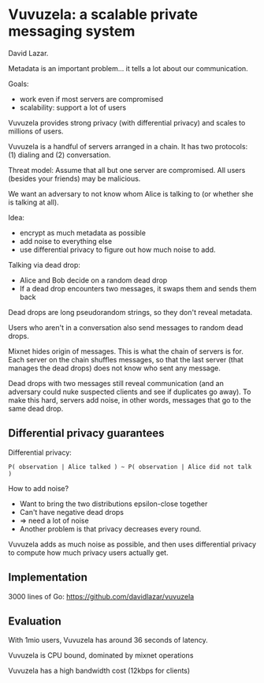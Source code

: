 Vuvuzela: a scalable private messaging system
=============================================

David Lazar.

Metadata is an important problem... it tells a lot about our communication.

Goals:

- work even if most servers are compromised
- scalability: support a lot of users

Vuvuzela provides strong privacy (with differential privacy) and scales to
millions of users.

Vuvuzela is a handful of servers arranged in a chain. It has two protocols: (1)
dialing and (2) conversation.

Threat model: Assume that all but one server are compromised. All users (besides
your friends) may be malicious.

We want an adversary to not know whom Alice is talking to (or whether she is
talking at all).

Idea:

- encrypt as much metadata as possible
- add noise to everything else
- use differential privacy to figure out how much noise to add.

Talking via dead drop:

- Alice and Bob decide on a random dead drop
- If a dead drop encounters two messages, it swaps them and sends them back

Dead drops are long pseudorandom strings, so they don't reveal metadata.

Users who aren't in a conversation also send messages to random dead drops.

Mixnet hides origin of messages. This is what the chain of servers is for. Each
server on the chain shuffles messages, so that the last server (that manages the
dead drops) does not know who sent any message.

Dead drops with two messages still reveal communication (and an adversary could
nuke suspected clients and see if duplicates go away). To make this hard,
servers add noise, in other words, messages that go to the same dead drop.


Differential privacy guarantees
-------------------------------

Differential privacy:

    P( observation | Alice talked ) ~ P( observation | Alice did not talk )

How to add noise?

- Want to bring the two distributions epsilon-close together
- Can't have negative dead drops
- => need a lot of noise
- Another problem is that privacy decreases every round.

Vuvuzela adds as much noise as possible, and then uses differential privacy to
compute how much privacy users actually get.


Implementation
--------------

3000 lines of Go: <https://github.com/davidlazar/vuvuzela>


Evaluation
----------

With 1mio users, Vuvuzela has around 36 seconds of latency.

Vuvuzela is CPU bound, dominated by mixnet operations

Vuvuzela has a high bandwidth cost (12kbps for clients)
